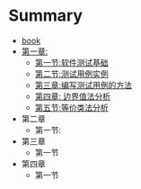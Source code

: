# Summary

* [book](README.md)
* [第一章:](chapter1.md)
  * [第一节:软件测试基础](chapter1/di-yi-82823a-ruan-jian-ce-shi-ji-chu.md)
  * [第二节:测试用例实例](chapter1/di-er-82823a-ce-shi-yong-li-shi-li.md)
  * [第三章:编写测试用例的方法](chapter1/di-san-zhang.md)
  * [第四章: 边界值法分析](chapter1/di-si-7ae03a-bian-jie-zhi-fa-fen-xi.md)
  * [第五节:等价类法分析](chapter1/di-wu-82823a-deng-jia-lei-fa-fen-xi.md)
* 第二章
  * 第一节:
* 第三章
  * 第一节
* 第四章
  * 第一节

